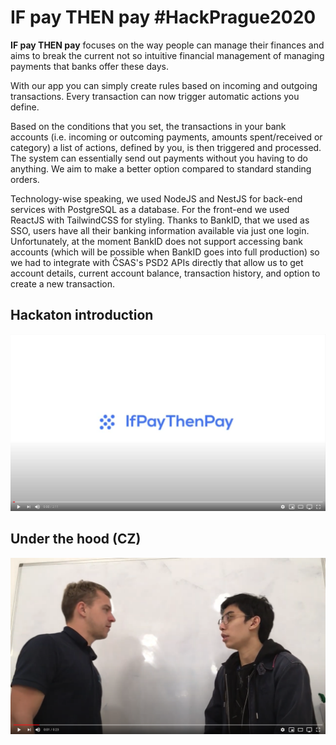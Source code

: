 # IF pay THEN pay #HackPrague2020

**IF pay THEN pay** focuses on the way people can manage their finances and aims to break the current not so intuitive financial management of managing payments that banks offer these days.

With our app you can simply create rules based on incoming and outgoing transactions. Every transaction can now trigger automatic actions you define.

Based on the conditions that you set, the transactions in your bank accounts (i.e. incoming or outcoming payments, amounts spent/received or category) a list of actions, defined by you, is then triggered and processed. The system can essentially send out payments without you having to do anything. We aim to make a better option compared to standard standing orders.

Technology-wise speaking, we used NodeJS and NestJS for back-end services with PostgreSQL as a database. For the front-end we used ReactJS with TailwindCSS for styling. Thanks to BankID, that we used as SSO, users have all their banking information available via just one login. Unfortunately, at the moment BankID does not support accessing bank accounts (which will be possible when BankID goes into full production) so we had to integrate with ČSAS's PSD2 APIs directly that allow us to get account details, current account balance, transaction history, and option to create a new transaction.

## Hackaton introduction

[![iptp introduction](./docs/intro.png)](https://youtu.be/CZSTSjVVcgc)

## Under the hood (CZ)

[![under the hood](./docs/under_the_hood.png)](https://youtu.be/ZnrM3tn_2RU)